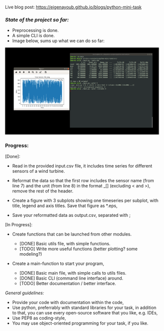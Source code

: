 Live blog post:  https://eigenayoub.github.io/blogs/python-mini-task


### *State of the project so far:*

* Preprocessing is done.
* A simple CLI is done. 
* Image below, sums up what we can do so far:

![progress](media/progressV0.png)

### Progress:

[Done]:

* Read in the provided input.csv file, it includes time series for different sensors of a wind turbine.

* Reformat the data so that the first row includes the sensor name (from line 7) and the unit (from line 8) in the format <sensorname>_[<unit>] (excluding < and >), remove the rest of the header.

* Create a figure with 3 subplots showing one timeseries per subplot, with title, legend and axis titles. Save that figure as *.eps,

* Save your reformatted data as output.csv, separated with ;

[In Progress]:

* Create functions that can be launched from other modules. 
    * [DONE]  Basic utils file, with simple functions.
    * [TODO]  Write more useful functions (better plotting? some modeling?)

* Create a main-function to start your program,
    * [DONE]  Basic main file, with simple calls to utils files.
    * [DONE]  Basic CLI (command line interface) around.
    * [TODO]  Better documentation /  better interface.



*General guidelines:*

* Provide your code with documentation within the code,
* Use python, preferrably with standard libraries for your task, in addition to that, you can use every open-source software that you like, e.g. IDEs,
* Use PEP8 as coding-style,
* You may use object-oriented programming for your task, if you like.
